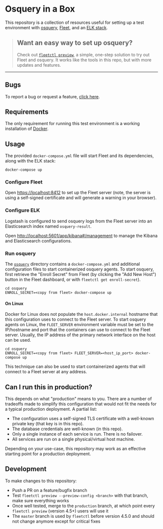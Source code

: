 # Osquery in a Box

This repository is a collection of resources useful for setting up a test
environment with [osquery](https://github.com/osquery/osquery),
[Fleet](https://github.com/kolide/fleet), and an [ELK
stack](https://github.com/elastic).


> ## Want an easy way to set up osquery?
> Check out [`fleetctl preview`](https://github.com/fleetdm/fleet#try-fleet), a simple, one-step solution to try out Fleet and osquery.  It works like the tools in this repo, but with more updates and features.


-----------------------------------------------------------------------------------------------

## Bugs
To report a bug or request a feature, [click here](https://github.com/fleetdm/fleet/issues).

## Requirements

The only requirement for running this test environment is a working installation
of [Docker](https://www.docker.com/products/docker-desktop).

## Usage

The provided `docker-compose.yml` file will start Fleet and its dependencies,
along with the ELK stack:

``` shell
docker-compose up
```

### Configure Fleet

Open [https://localhost:8412](https://localhost:8412) to set up the Fleet server
(note, the server is using a self-signed certificate and will generate a warning
in your browser).

### Configure ELK

Logstash is configured to send osquery logs from the Fleet server into an
Elasticsearch index named `osquery-result`.

Open
[http://localhost:5601/app/kibana#/management](http://localhost:5601/app/kibana#/management)
to manage the Kibana and Elasticsearch configurations.

### Run osquery

The [`osquery`](./osquery) directory contains a `docker-compose.yml` and
additional configuration files to start containerized osquery agents. To start
osquery, first retrieve the "Enroll Secret" from Fleet (by clicking the "Add New
Host") button in the Fleet dashboard, or with `fleetctl get enroll-secret`).

``` shell
cd osquery
ENROLL_SECRET=<copy from fleet> docker-compose up
```
#### On Linux

Docker for Linux does not populate the `host.docker.internal` hostname that this
configuration uses to connect to the Fleet server. To start osquery agents on
Linux, the `FLEET_SERVER` environment variable must be set to the IP/hostname
and port that the containers can use to connect to the Fleet server. Usually,
the IP address of the primary network interface on the host can be used.

```shell
cd osquery
ENROLL_SECRET=<copy from fleet> FLEET_SERVER=<host_ip_port> docker-compose up
```

This technique can also be used to start containerized agents that will connect
to a Fleet server at any address.

## Can I run this in production?

This depends on what "production" means to you. There are a number of tradeoffs
made to simplify this configuration that would not fit the needs for a typical
production deployment. A partial list:

- The configuration uses a self-signed TLS certificate with a well-known private
  key (that key is in this repo).
- The database credentials are well-known (in this repo).
- Only a single instance of each service is run. There is no failover.
- All services are run on a single physical/virtual host machine.

Depending on your use-case, this repository may work as an effective starting
point for a production deployment.

## Development

To make changes to this repository:

* Push a PR on a feature/bugfix branch
* Test `fleetctl preview --preview-config <branch>` with that branch, make sure everything works
* Once well tested, merge to the `production` branch, at which point every `fleetctl preview` (version 4.5+) users will use it
* The `master` branch is used by `fleetctl` before version 4.5.0 and should not change anymore except for critical fixes

